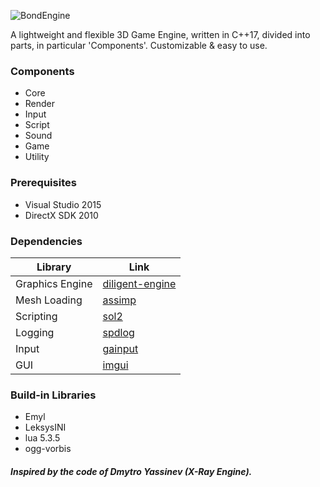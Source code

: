![BondEngine](https://github.com/bondarenko-me/BondEngine/blob/master/logo.png)

A lightweight and flexible 3D Game Engine, written in C++17, divided into parts, in particular 'Components'. Customizable & easy to use.

### Components
- Core
- Render
- Input
- Script
- Sound
- Game
- Utility

### Prerequisites
- Visual Studio 2015
- DirectX SDK 2010

### Dependencies
Library                 | Link
----------------------- | ------------------------------------------
Graphics Engine         | [diligent-engine](https://github.com/DiligentGraphics/DiligentEngine)
Mesh Loading            | [assimp](https://github.com/assimp/assimp)
Scripting               | [sol2](https://github.com/ThePhD/sol2)
Logging                 | [spdlog](https://github.com/gabime/spdlog)
Input                   | [gainput](https://github.com/jkuhlmann/gainput)
GUI                     | [imgui](https://github.com/ocornut/imgui)

### Build-in Libraries
- Emyl
- LeksysINI
- lua 5.3.5
- ogg-vorbis

##### Inspired by the code of Dmytro Yassinev (X-Ray Engine).
